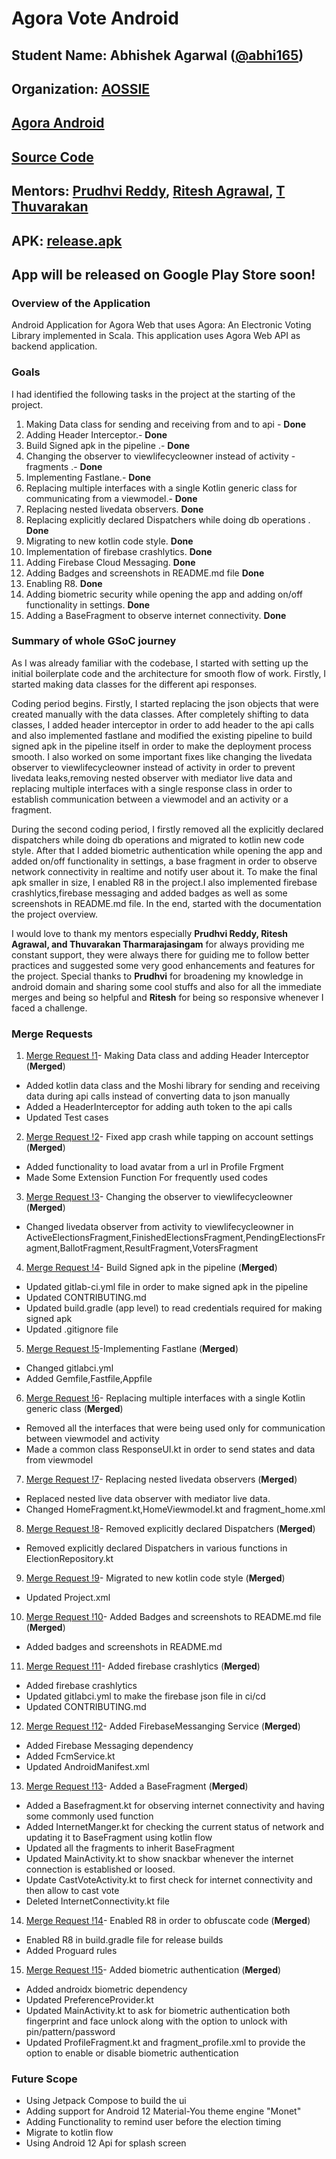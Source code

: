 # Agora Vote Android

## Student Name: Abhishek Agarwal ([@abhi165](https://gitlab.com/abhi165))

## Organization: [AOSSIE](https://aossie.gitlab.io/)

## [Agora Android](https://gitlab.com/aossie/agora-android/)

## [Source Code](https://gitlab.com/aossie/agora-android/-/tree/gsoc-2021)

## Mentors: [Prudhvi Reddy](https://github.com/prudhvir3ddy), [Ritesh Agrawal](https://github.com/Ritesh-Ag), [T Thuvarakan](https://github.com/Thuva4)

## APK: [release.apk](https://drive.google.com/file/d/1vwv70VSreRs7iJtegc9knK1mrLOSjP5R/view?usp=sharing)
## App will be released on Google Play Store soon!


### Overview of the Application

Android Application for Agora Web that uses Agora: An Electronic Voting Library implemented in Scala. This application uses Agora Web API as backend application.


### Goals

I had identified the following tasks in the project at the starting of the project.

1.  Making Data class for sending and receiving from and to api - **Done**
2.  Adding Header Interceptor.- **Done**
3.  Build Signed apk in the pipeline .- **Done**
4.  Changing the observer to viewlifecycleowner instead of activity - fragments .- **Done**
5.  Implementing Fastlane.- **Done**
6.  Replacing multiple interfaces with a single Kotlin generic class for communicating from a viewmodel.- **Done**
7.  Replacing nested livedata observers. **Done**
8.  Replacing explicitly declared Dispatchers while doing db operations . **Done**
9.  Migrating to new kotlin code style. **Done**
10. Implementation of firebase crashlytics. **Done**
11. Adding Firebase Cloud Messaging. **Done**
12. Adding Badges and screenshots in README.md file **Done**
13. Enabling R8. **Done**
14. Adding biometric security while opening the app and adding on/off functionality in settings. **Done**
15. Adding a BaseFragment to observe internet connectivity. **Done**



### Summary of whole GSoC journey

As I was already familiar with the codebase, I started with setting up the initial boilerplate code and the architecture for smooth flow of work. Firstly, I started making data classes for the different api responses.

Coding period begins. Firstly, I started replacing the json objects that were created manually with the data classes. After completely shifting to data classes, I added header interceptor in order to add header to the api calls and also implemented fastlane and modified the existing pipeline to build signed apk in the  pipeline itself in order to make the deployment process smooth. I also worked on some important fixes like changing the livedata observer to viewlifecycleowner instead of activity in order to prevent livedata leaks,removing nested observer with mediator live data and replacing multiple interfaces with a single response class in order to establish communication between a viewmodel and an activity or a fragment.

During the second coding period, I firstly removed all the explicitly declared dispatchers while doing db operations and migrated to kotlin new code style. After that I added biometric authentication while opening the app and added on/off functionality in settings, a base fragment in order to observe network connectivity in realtime and notify user about it. To make the final apk smaller in size, I enabled R8 in the project.I also implemented firebase crashlytics,firebase messaging and added badges as well as some screenshots in README.md file.  In the end, started with the documentation the project overview.

I would love to thank my mentors especially **Prudhvi Reddy, Ritesh Agrawal, and Thuvarakan Tharmarajasingam** for always providing me constant support, they were always there for guiding me to follow better practices and suggested some very good enhancements and features for the project. Special thanks to **Prudhvi** for broadening my knowledge in android domain and sharing some cool stuffs and also for all the immediate merges and being so helpful and **Ritesh** for being so responsive whenever I faced a challenge.

### Merge Requests

1. [Merge Request !1](https://gitlab.com/aossie/agora-android/-/merge_requests/373)- Making Data class and adding Header Interceptor  (**Merged**)
* Added kotlin data class and the Moshi library for sending and receiving data during api calls instead of converting data to json manually
* Added a HeaderInterceptor for adding auth token to the api calls
* Updated Test cases

2. [Merge Request !2](https://gitlab.com/aossie/agora-android/-/merge_requests/377)- Fixed app crash while tapping on account settings   (**Merged**)
* Added functionality to load avatar from a url in  Profile Frgment
* Made Some Extension Function For frequently used codes

3. [Merge Request !3](https://gitlab.com/aossie/agora-android/-/merge_requests/378)- Changing the observer to viewlifecycleowner   (**Merged**)
* Changed livedata observer from activity to viewlifecycleowner in ActiveElectionsFragment,FinishedElectionsFragment,PendingElectionsFragment,BallotFragment,ResultFragment,VotersFragment

4. [Merge Request !4](https://gitlab.com/aossie/agora-android/-/merge_requests/379)- Build Signed apk in the pipeline   (**Merged**)
* Updated gitlab-ci.yml file in order to make signed apk in the pipeline
* Updated CONTRIBUTING.md
* Updated build.gradle (app level) to read credentials required for making signed apk
* Updated .gitignore file

5. [Merge Request !5](https://gitlab.com/aossie/agora-android/-/merge_requests/382)-Implementing Fastlane   (**Merged**)
* Changed gitlabci.yml
* Added Gemfile,Fastfile,Appfile

6. [Merge Request !6](https://gitlab.com/aossie/agora-android/-/merge_requests/383)- Replacing multiple interfaces with a single Kotlin generic class   (**Merged**)
* Removed all the interfaces that were being used only for communication between viewmodel and activity
* Made a common class ResponseUI.kt in order to send states and data from viewmodel

7. [Merge Request !7](https://gitlab.com/aossie/agora-android/-/merge_requests/387)- Replacing nested livedata observers   (**Merged**)
* Replaced nested live data observer with mediator live data.
* Changed HomeFragment.kt,HomeViewmodel.kt and fragment_home.xml

8. [Merge Request !8](https://gitlab.com/aossie/agora-android/-/merge_requests/391)- Removed explicitly declared Dispatchers   (**Merged**)
* Removed explicitly declared Dispatchers in various functions in ElectionRepository.kt

9. [Merge Request !9](https://gitlab.com/aossie/agora-android/-/merge_requests/392)- Migrated to new kotlin code style   (**Merged**)
* Updated Project.xml

10. [Merge Request !10](https://gitlab.com/aossie/agora-android/-/merge_requests/395)- Added Badges and screenshots to README.md file   (**Merged**)
* Added badges and screenshots in README.md

11. [Merge Request !11](https://gitlab.com/aossie/agora-android/-/merge_requests/397)- Added firebase crashlytics   (**Merged**)
* Added firebase crashlytics
* Updated gitlabci.yml to make the firebase json file in ci/cd
* Updated CONTRIBUTING.md

12. [Merge Request !12](https://gitlab.com/aossie/agora-android/-/merge_requests/396)- Added FirebaseMessanging Service   (**Merged**)
* Added Firebase Messaging dependency
* Added FcmService.kt
* Updated AndroidManifest.xml

13. [Merge Request !13](https://gitlab.com/aossie/agora-android/-/merge_requests/390)- Added a BaseFragment   (**Merged**)
* Added a Basefragment.kt for observing internet connectivity and having some commonly used function
* Added InternetManger.kt  for checking the current status of network and updating it to BaseFragment using kotlin flow
* Updated all the fragments to inherit BaseFragment
* Updated MainActivity.kt to show snackbar whenever the internet connection is established or loosed.
* Update CastVoteActivity.kt to first check for internet connectivity and then allow to cast vote
* Deleted InternetConnectivity.kt file

14. [Merge Request !14](https://gitlab.com/aossie/agora-android/-/merge_requests/394)- Enabled R8 in order to obfuscate code   (**Merged**)
* Enabled R8 in build.gradle file for release builds
* Added Proguard rules

15. [Merge Request !15](https://gitlab.com/aossie/agora-android/-/merge_requests/400)- Added biometric authentication   (**Merged**)
* Added androidx biometric dependency
* Updated PreferenceProvider.kt
* Updated MainActivity.kt to ask for biometric authentication both fingerprint and face unlock along with the option to unlock with pin/pattern/password
* Updated ProfileFragment.kt and fragment_profile.xml to provide the option to enable or disable biometric authentication

### Future Scope
* Using Jetpack Compose to build the ui
* Adding support for Android 12 Material-You theme engine "Monet"
* Adding Functionality to remind user before the election timing
* Migrate to kotlin flow
* Using Android 12 Api for splash screen